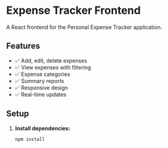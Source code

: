 # Expense Tracker Frontend

A React frontend for the Personal Expense Tracker application.

## Features

- ✅ Add, edit, delete expenses
- ✅ View expenses with filtering
- ✅ Expense categories
- ✅ Summary reports
- ✅ Responsive design
- ✅ Real-time updates

## Setup

1. **Install dependencies:**
   ```bash
   npm install